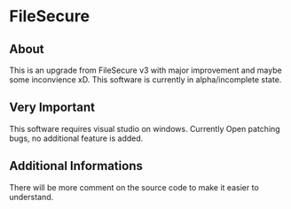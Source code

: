 # FileSecure

## About
This is an upgrade from FileSecure v3 with major improvement and maybe some inconvience xD.
This software is currently in alpha/incomplete state.
## Very Important
This software requires visual studio on windows. Currently Open patching bugs, no additional feature is added.
## Additional Informations
There will be more comment on the source code to make it easier to understand.
